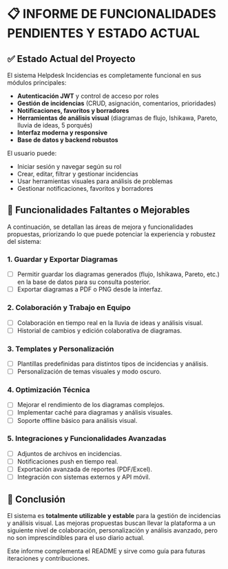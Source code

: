 # 📋 INFORME DE FUNCIONALIDADES PENDIENTES Y ESTADO ACTUAL

## ✅ Estado Actual del Proyecto

El sistema Helpdesk Incidencias es completamente funcional en sus módulos principales:
- **Autenticación JWT** y control de acceso por roles
- **Gestión de incidencias** (CRUD, asignación, comentarios, prioridades)
- **Notificaciones, favoritos y borradores**
- **Herramientas de análisis visual** (diagramas de flujo, Ishikawa, Pareto, lluvia de ideas, 5 porqués)
- **Interfaz moderna y responsive**
- **Base de datos y backend robustos**

El usuario puede:
- Iniciar sesión y navegar según su rol
- Crear, editar, filtrar y gestionar incidencias
- Usar herramientas visuales para análisis de problemas
- Gestionar notificaciones, favoritos y borradores

## 🚧 Funcionalidades Faltantes o Mejorables

A continuación, se detallan las áreas de mejora y funcionalidades propuestas, priorizando lo que puede potenciar la experiencia y robustez del sistema:

### 1. **Guardar y Exportar Diagramas**
- [ ] Permitir guardar los diagramas generados (flujo, Ishikawa, Pareto, etc.) en la base de datos para su consulta posterior.
- [ ] Exportar diagramas a PDF o PNG desde la interfaz.

### 2. **Colaboración y Trabajo en Equipo**
- [ ] Colaboración en tiempo real en la lluvia de ideas y análisis visual.
- [ ] Historial de cambios y edición colaborativa de diagramas.

### 3. **Templates y Personalización**
- [ ] Plantillas predefinidas para distintos tipos de incidencias y análisis.
- [ ] Personalización de temas visuales y modo oscuro.

### 4. **Optimización Técnica**
- [ ] Mejorar el rendimiento de los diagramas complejos.
- [ ] Implementar caché para diagramas y análisis visuales.
- [ ] Soporte offline básico para análisis visual.

### 5. **Integraciones y Funcionalidades Avanzadas**
- [ ] Adjuntos de archivos en incidencias.
- [ ] Notificaciones push en tiempo real.
- [ ] Exportación avanzada de reportes (PDF/Excel).
- [ ] Integración con sistemas externos y API móvil.

## 📝 Conclusión

El sistema es **totalmente utilizable y estable** para la gestión de incidencias y análisis visual. Las mejoras propuestas buscan llevar la plataforma a un siguiente nivel de colaboración, personalización y análisis avanzado, pero no son imprescindibles para el uso diario actual.

Este informe complementa el README y sirve como guía para futuras iteraciones y contribuciones. 